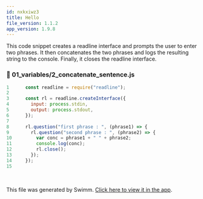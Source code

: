 ```yaml
---
id: nxkxiwz3
title: Hello
file_version: 1.1.2
app_version: 1.9.8
---
```


This code snippet creates a readline interface and prompts the user to enter two phrases. It then concatenates the two phrases and logs the resulting string to the console. Finally, it closes the readline interface.
<!-- NOTE-swimm-snippet: the lines below link your snippet to Swimm -->
### 📄 01_variables/2_concatenate_sentence.js
```javascript
1      const readline = require("readline");
2      
3      const rl = readline.createInterface({
4        input: process.stdin,
5        output: process.stdout,
6      });
7      
8      rl.question("first phrase : ", (phrase1) => {
9        rl.question("second phrase : ", (phrase2) => {
10         var conc = phrase1 + " " + phrase2;
11         console.log(conc);
12         rl.close();
13       });
14     });
15     
```

<br/>

This file was generated by Swimm. [Click here to view it in the app](https://app.swimm.io/repos/Z2l0aHViJTNBJTNBQWxnb3JpdGhtaWNzJTNBJTNBUGFyYWJlbGxp/docs/nxkxiwz3).
